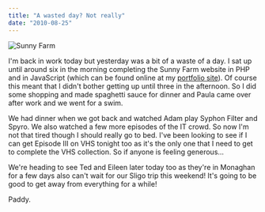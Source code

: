 ```yaml
---
title: "A wasted day? Not really"
date: "2010-08-25"
---
```

![Sunny Farm](/images/farm_1.jpg "Sunny Farm, finally completed.")

I'm back in work today but yesterday was a bit of a waste of a day. I sat up until around six in the morning completing the Sunny Farm website in PHP and in JavaScript (which can be found online at my [portfolio site](http://paddyfedoo.web44.net)). Of course this meant that I didn't bother getting up until three in the afternoon. So I did some shopping and made spaghetti sauce for dinner and Paula came over after work and we went for a swim.

We had dinner when we got back and watched Adam play Syphon Filter and Spyro. We also watched a few more episodes of the IT crowd. So now I'm not that tired though I should really go to bed. I've been looking to see if I can get Episode III on VHS tonight too as it's the only one that I need to get to complete the VHS collection. So if anyone is feeling generous...

We're heading to see Ted and Eileen later today too as they're in Monaghan for a few days also can't wait for our Sligo trip this weekend! It's going to be good to get away from everything for a while!

Paddy.